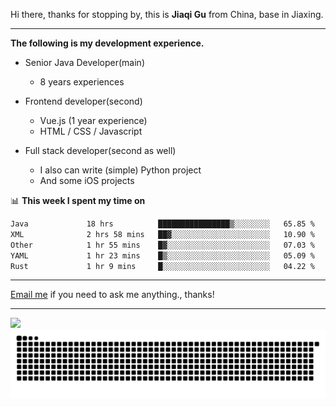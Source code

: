 Hi there, thanks for stopping by, this is **Jiaqi Gu** from China, base in Jiaxing.

---

**The following is my development experience.**

- Senior Java Developer(main)
  - 8 years experiences

- Frontend developer(second)
  - Vue.js (1 year experience)
  - HTML / CSS / Javascript
  
- Full stack developer(second as well)
  - I also can write (simple) Python project
  - And some iOS projects

📊 **This week I spent my time on**
<!--START_SECTION:waka-->

```txt
Java             18 hrs          ████████████████▒░░░░░░░░   65.85 %
XML              2 hrs 58 mins   ██▓░░░░░░░░░░░░░░░░░░░░░░   10.90 %
Other            1 hr 55 mins    █▓░░░░░░░░░░░░░░░░░░░░░░░   07.03 %
YAML             1 hr 23 mins    █▒░░░░░░░░░░░░░░░░░░░░░░░   05.09 %
Rust             1 hr 9 mins     █░░░░░░░░░░░░░░░░░░░░░░░░   04.22 %
```

<!--END_SECTION:waka-->

---

[Email me](mailto:htk2klwgr@mozmail.com?subject=Hiring_from_GitHub) if you need to ask me anything., thanks!

---

![]( https://visitor-badge.glitch.me/badge?page_id=githubgujiaqi)
![]( https://github.com/droid-Q/droid-Q/raw/output/github-contribution-grid-snake.svg#gh-dark-mode-only)
